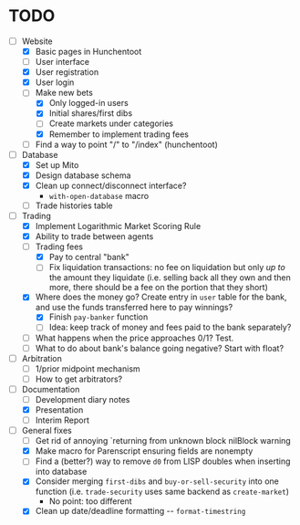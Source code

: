 # TODO
- [ ] Website
  - [x] Basic pages in Hunchentoot
  - [ ] User interface
  - [x] User registration
  - [x] User login
  - [ ] Make new bets
    - [x] Only logged-in users
	- [x] Initial shares/first dibs
	- [ ] Create markets under categories
	- [x] Remember to implement trading fees
  - [ ] Find a way to point "/" to "/index" (hunchentoot)

- [ ] Database
  - [x] Set up Mito
  - [x] Design database schema
  - [x] Clean up connect/disconnect interface?
    - `with-open-database` macro
  - [ ] Trade histories table

- [ ] Trading
  - [x] Implement Logarithmic Market Scoring Rule
  - [x] Ability to trade between agents
  - [ ] Trading fees
    - [x] Pay to central "bank"
	- [ ] Fix liquidation transactions: no fee on liquidation but only _up to_
	  the amount they liquidate (i.e. selling back all they own and then more,
	  there should be a fee on the portion that they short)
  - [x] Where does the money go? Create entry in `user` table for the bank, and
	use the funds transferred here to pay winnings?
	- [x] Finish `pay-banker` function
	- [ ] Idea: keep track of money and fees paid to the bank separately?
  - [ ] What happens when the price approaches 0/1? Test.
  - [ ] What to do about bank's balance going negative? Start with float?

- [ ] Arbitration
  - [ ] 1/prior midpoint mechanism
  - [ ] How to get arbitrators?

- [ ] Documentation
  - [ ] Development diary notes
  - [x] Presentation
  - [ ] Interim Report

- [ ] General fixes
  - [ ] Get rid of annoying `returning from unknown block nilBlock warning
  - [x] Make macro for Parenscript ensuring fields are nonempty
  - [ ] Find a (better?) way to remove `d0` from LISP doubles when inserting
	into database
  - [x] Consider merging `first-dibs` and `buy-or-sell-security` into one
	function (i.e. `trade-security` uses same backend as `create-market`)
	- No point: too different
  - [x] Clean up date/deadline formatting -- `format-timestring`
